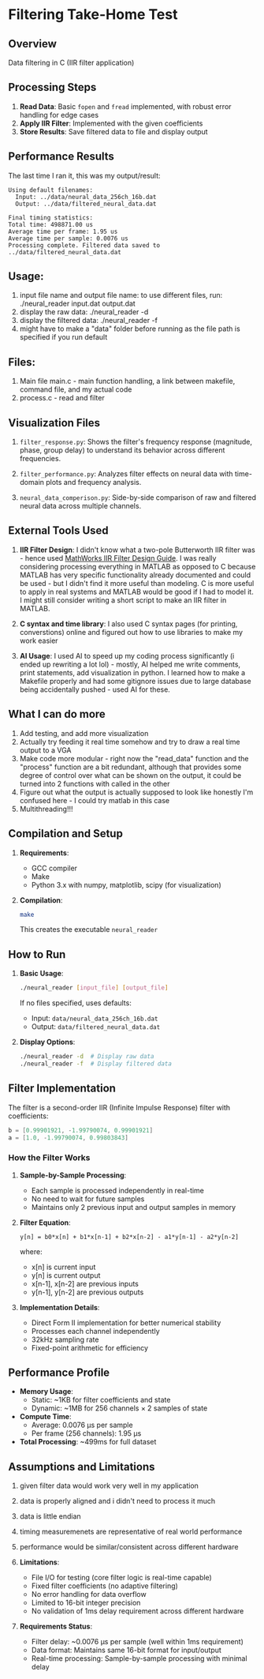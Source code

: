 # Filtering Take-Home Test

## Overview
Data filtering in C (IIR filter application)

## Processing Steps
1. **Read Data**: Basic `fopen` and `fread` implemented, with robust error handling for edge cases
2. **Apply IIR Filter**: Implemented with the given coefficients
3. **Store Results**: Save filtered data to file and display output

## Performance Results
The last time I ran it, this was my output/result:

```
Using default filenames:
  Input: ../data/neural_data_256ch_16b.dat
  Output: ../data/filtered_neural_data.dat

Final timing statistics:
Total time: 498871.00 us
Average time per frame: 1.95 us
Average time per sample: 0.0076 us
Processing complete. Filtered data saved to ../data/filtered_neural_data.dat
```

## Usage:

1. input file name and output file name: to use different files, run: ./neural_reader input.dat output.dat
2. display the raw data: ./neural_reader -d
3. display the filtered data: ./neural_reader -f
4. might have to make a "data" folder before running as the file path is specified if you run default

## Files:

1. Main file main.c - main function handling, a link between makefile, command file, and my actual code
2. process.c - read and filter

## Visualization Files

1. `filter_response.py`: Shows the filter's frequency response (magnitude, phase, group delay) to understand its behavior across different frequencies.

2. `filter_performance.py`: Analyzes filter effects on neural data with time-domain plots and frequency analysis.

3. `neural_data_comperison.py`: Side-by-side comparison of raw and filtered neural data across multiple channels.

## External Tools Used
1. **IIR Filter Design**: I didn't know what a two-pole Butterworth IIR filter was - hence used [MathWorks IIR Filter Design Guide](https://www.mathworks.com/help/signal/ug/iir-filter-design.html). I was really considering processing everything in MATLAB as opposed to C because MATLAB has very specific functionality already documented and could be used - but I didn't find it more useful than modeling. C is more useful to apply in real systems and MATLAB would be good if I had to model it. I might still consider writing a short script to make an IIR filter in MATLAB.

2. **C syntax and time library**: I also used C syntax pages (for printing, converstions) online and figured out how to use libraries to make my work easier

3. **AI Usage**: I used AI to speed up my coding process significantly (i ended up rewriting a lot lol) - mostly, AI helped me write comments, print statements, add visualization in python. I learned how to make a Makefile properly and had some gitignore issues due to large database being accidentally pushed - used AI for these.

## What I can do more
1. Add testing, and add more visualization
2. Actually try feeding it real time somehow and try to draw a real time output to a VGA
3. Make code more modular - right now the "read_data" function and the "process" function are a bit redundant, although that provides some degree of control over what can be shown on the output, it could be turned into 2 functions with called in the other
4. Figure out what the output is actually supposed to look like honestly I'm confused here - I could try matlab in this case
5. Multithreading!!!

## Compilation and Setup
1. **Requirements**:
   - GCC compiler
   - Make
   - Python 3.x with numpy, matplotlib, scipy (for visualization)

2. **Compilation**:
   ```bash
   make
   ```
   This creates the executable `neural_reader`

## How to Run
1. **Basic Usage**:
   ```bash
   ./neural_reader [input_file] [output_file]
   ```
   If no files specified, uses defaults:
   - Input: `data/neural_data_256ch_16b.dat`
   - Output: `data/filtered_neural_data.dat`

2. **Display Options**:
   ```bash
   ./neural_reader -d  # Display raw data
   ./neural_reader -f  # Display filtered data
   ```

## Filter Implementation
The filter is a second-order IIR (Infinite Impulse Response) filter with coefficients:
```c
b = [0.99901921, -1.99790074, 0.99901921]
a = [1.0, -1.99790074, 0.99803843]
```

### How the Filter Works
1. **Sample-by-Sample Processing**:
   - Each sample is processed independently in real-time
   - No need to wait for future samples
   - Maintains only 2 previous input and output samples in memory

2. **Filter Equation**:
   ```
   y[n] = b0*x[n] + b1*x[n-1] + b2*x[n-2] - a1*y[n-1] - a2*y[n-2]
   ```
   where:
   - x[n] is current input
   - y[n] is current output
   - x[n-1], x[n-2] are previous inputs
   - y[n-1], y[n-2] are previous outputs

3. **Implementation Details**:
   - Direct Form II implementation for better numerical stability
   - Processes each channel independently
   - 32kHz sampling rate
   - Fixed-point arithmetic for efficiency

## Performance Profile
- **Memory Usage**: 
  - Static: ~1KB for filter coefficients and state
  - Dynamic: ~1MB for 256 channels × 2 samples of state
- **Compute Time**: 
  - Average: 0.0076 μs per sample
  - Per frame (256 channels): 1.95 μs
- **Total Processing**: ~499ms for full dataset

## Assumptions and Limitations
1. given filter data would work very well in my application
2. data is properly aligned and i didn't need to process it much
3. data is little endian
4. timing measuremenets are representative of real world performance
5. performance would be similar/consistent across different hardware 

2. **Limitations**:
   - File I/O for testing (core filter logic is real-time capable)
   - Fixed filter coefficients (no adaptive filtering)
   - No error handling for data overflow
   - Limited to 16-bit integer precision
   - No validation of 1ms delay requirement across different hardware

3. **Requirements Status**:
   - Filter delay: ~0.0076 μs per sample (well within 1ms requirement)
   - Data format: Maintains same 16-bit format for input/output
   - Real-time processing: Sample-by-sample processing with minimal delay